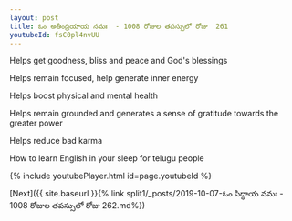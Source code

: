 ```yaml
---
layout: post
title: ఓం అతీంద్రియాయ నమః  - 1008 రోజుల తపస్సులో రోజు  261
youtubeId: fsC0pl4nvUU
---
```

 
 
Helps get goodness, bliss and peace and God's blessings
 
Helps remain focused, help generate inner energy 
 
Helps boost physical and mental health 
 
Helps remain grounded and generates a sense of gratitude towards the greater power 
 
Helps reduce bad karma
 
How to learn English in your sleep for telugu people
 
 
 
 


{% include youtubePlayer.html id=page.youtubeId %}
 
[Next]({{ site.baseurl }}{% link split1/_posts/2019-10-07-ఓం సిద్ధాయ నమః  - 1008 రోజుల తపస్సులో రోజు  262.md%})
 
